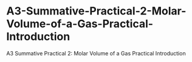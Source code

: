 # A3-Summative-Practical-2-Molar-Volume-of-a-Gas-Practical-Introduction
A3 Summative Practical 2: Molar Volume of a Gas Practical Introduction
